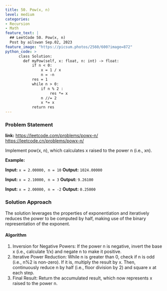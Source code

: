 ```yaml
---
title: 50. Pow(x, n)
level: medium
categories:
- Recursion
- Math
feature_text: |
  ## LeetCode 50. Pow(x, n)
  Post by ailswan Sep.02, 2023
feature_image: "https://picsum.photos/2560/600?image=872"
python_code: >
      class Solution:
        def myPow(self, x: float, n: int) -> float:
            if n < 0:
                x = 1 / x
                n = -n
            res = 1
            while n > 0:
                if n % 2 :
                    res *= x
                n //= 2
                x *= x
            return res
---
```


### Problem Statement
**link:**
https://leetcode.com/problems/powx-n/
https://leetcode.cn/problems/powx-n/

Implement pow(x, n), which calculates x raised to the power n (i.e., xn).

**Example:**

**Input:** `x = 2.00000, n = 10`
**Output:** `1024.00000`

**Input:** `x = 2.10000, n = 3`
**Output:** `9.26100`

**Input:** `x = 2.00000, n = -2`
**Output:** `0.25000`


### Solution Approach

The solution leverages the properties of exponentiation and iteratively reduces the power to be computed by half, making use of the binary representation of the exponent.

#### Algorithm

1. Inversion for Negative Powers: If the power n is negative, invert the base x (i.e., calculate 1/x) and negate n to make it positive.
2. Iterative Power Reduction: While n is greater than 0, check if n is odd (i.e., n%2 is non-zero). If it is, multiply the result by x. Then, continuously reduce n by half (i.e., floor division by 2) and square x at each step.
3. Final Result: Return the accumulated result, which now represents x raised to the power n.
